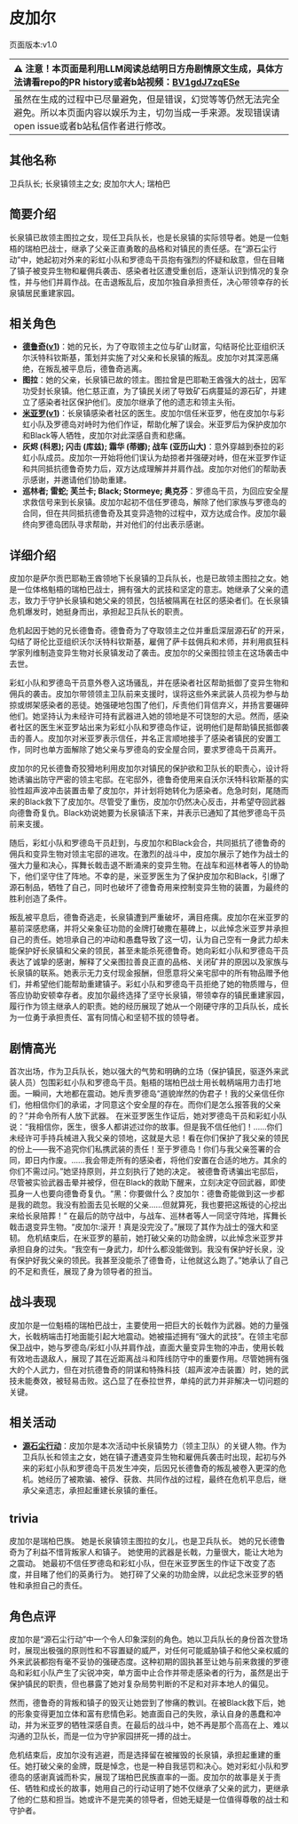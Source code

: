# 皮加尔
页面版本:v1.0
 

| :warning: 注意！本页面是利用LLM阅读总结明日方舟剧情原文生成，具体方法请看repo的PR history或者b站视频：[BV1gdJ7zqESe](https://www.bilibili.com/video/BV1gdJ7zqESe/)         |
|:----------------------------|
| 虽然在生成的过程中已尽量避免，但是错误，幻觉等等仍然无法完全避免。所以本页面内容以娱乐为主，切勿当成一手来源。发现错误请open issue或者b站私信作者进行修改。|



## 其他名称
卫兵队长; 长泉镇领主之女; 皮加尔大人; 瑞柏巴
## 简要介绍
长泉镇已故领主图拉之女，现任卫兵队长，也是长泉镇的实际领导者。她是一位魁梧的瑞柏巴战士，继承了父亲正直勇敢的品格和对镇民的责任感。在“源石尘行动”中，她起初对外来的彩虹小队和罗德岛干员抱有强烈的怀疑和敌意，但在目睹了镇子被变异生物和雇佣兵袭击、感染者社区遭受重创后，逐渐认识到情况的复杂性，并与他们并肩作战。在击退叛乱后，皮加尔独自承担责任，决心带领幸存的长泉镇居民重建家园。
## 相关角色
-   **[德鲁奇](../char_v3/extended_char_de_lu_qi.md)([v1](extended_char_de_lu_qi.md))**：她的兄长，为了夺取领主之位与矿山财富，勾结哥伦比亚组织沃尔沃特科钦斯基，策划并实施了对父亲和长泉镇的叛乱。皮加尔对其深恶痛绝，在叛乱被平息后，德鲁奇逃离。
-   **图拉**：她的父亲，长泉镇已故的领主。图拉曾是巴耶勒王酋强大的战士，因军功受封长泉镇。他仁慈正直，为了镇民关闭了导致矿石病蔓延的源石矿，并建立了感染者社区保护他们。皮加尔继承了他的遗志和领主头衔。
-   **[米亚罗](../char_v3/extended_char_mi_ya_luo.md)([v1](extended_char_mi_ya_luo.md))**：长泉镇感染者社区的医生。皮加尔信任米亚罗，他在皮加尔与彩虹小队及罗德岛对峙时为他们作证，帮助化解了误会。米亚罗后为保护皮加尔和Black等人牺牲，皮加尔对此深感自责和悲痛。
-   **灰烬 (科恩); 闪击 (库兹); 霜华 (蒂娜); 战车 (亚历山大)**：意外穿越到泰拉的彩虹小队成员。皮加尔一开始将他们误认为劫掠者并强硬对峙，但在米亚罗作证和共同抵抗德鲁奇势力后，双方达成理解并并肩作战。皮加尔对他们的帮助表示感谢，并邀请他们协助重建。
-   **巡林者; 雷蛇; 芙兰卡; Black; Stormeye; 奥克芬**：罗德岛干员，为回应安全屋求救信号来到长泉镇。皮加尔起初不信任罗德岛，解除了他们家族与罗德岛的合同，但在共同抵抗德鲁奇及其变异造物的过程中，双方达成合作。皮加尔最终向罗德岛团队寻求帮助，并对他们的付出表示感谢。
## 详细介绍
皮加尔是萨尔贡巴耶勒王酋领地下长泉镇的卫兵队长，也是已故领主图拉之女。她是一位体格魁梧的瑞柏巴战士，拥有强大的武技和坚定的意志。她继承了父亲的遗志，致力于守护长泉镇和她父亲的领民，包括被隔离在社区的感染者们。在长泉镇危机爆发时，她挺身而出，承担起卫兵队长的职责。

危机起因于她的兄长德鲁奇。德鲁奇为了夺取领主之位并重启深层源石矿的开采，勾结了哥伦比亚组织沃尔沃特科钦斯基，雇佣了萨卡兹佣兵和术师，并利用疯狂科学家列维制造变异生物对长泉镇发动了袭击。皮加尔的父亲图拉领主在这场袭击中去世。

彩虹小队和罗德岛干员意外卷入这场骚乱，并在感染者社区帮助抵御了变异生物和佣兵的袭击。皮加尔带领领主卫队前来支援时，误将这些外来武装人员视为参与劫掠或绑架感染者的恶徒。她强硬地包围了他们，斥责他们背信弃义，并扬言要碾碎他们。她坚持认为未经许可持有武器进入她的领地是不可饶恕的大忌。然而，感染者社区的医生米亚罗站出来为彩虹小队和罗德岛作证，说明他们是帮助镇民抵御袭击的善人。皮加尔对米亚罗表示信任，并名正言顺地接手了感染者镇民的安置工作，同时也单方面解除了她父亲与罗德岛的安全屋合同，要求罗德岛干员离开。

皮加尔的兄长德鲁奇狡猾地利用皮加尔对镇民的保护欲和卫队长的职责心，设计将她诱骗出防守严密的领主宅邸。在宅邸外，德鲁奇使用来自沃尔沃特科钦斯基的实验性超声波冲击装置击晕了皮加尔，并计划将她转化为感染者。危急时刻，尾随而来的Black救下了皮加尔。尽管受了重伤，皮加尔仍然决心反击，并希望夺回武器向德鲁奇复仇。Black劝说她要为长泉镇活下来，并表示已通知了其他罗德岛干员前来支援。

随后，彩虹小队和罗德岛干员赶到，与皮加尔和Black会合，共同抵抗了德鲁奇的佣兵和变异生物对领主宅邸的进攻。在激烈的战斗中，皮加尔展示了她作为战士的强大力量和决心，挥舞长戟击退不断涌来的变异生物。在战车和巡林者等人的协助下，他们坚守住了阵地。不幸的是，米亚罗医生为了保护皮加尔和Black，引爆了源石制品，牺牲了自己，同时也破坏了德鲁奇用来控制变异生物的装置，为最终的胜利创造了条件。

叛乱被平息后，德鲁奇逃走，长泉镇遭到严重破坏，满目疮痍。皮加尔在米亚罗的墓前深感悲痛，并将父亲象征功勋的金牌打破撒在墓碑上，以此悼念米亚罗并承担自己的责任。她坦承自己的冲动和愚蠢导致了这一切，认为自己空有一身武力却未能保护好长泉镇和父亲的领民，甚至未能杀死德鲁奇。她向彩虹小队和罗德岛干员表达了诚挚的感谢，解释了父亲图拉善良正直的品格、关闭矿井的原因以及家族与长泉镇的联系。她表示无力支付现金报酬，但愿意将父亲宅邸中的所有物品赠予他们，并希望他们能帮助重建镇子。彩虹小队和罗德岛干员拒绝了她的物质赠与，但答应协助安顿幸存者。皮加尔最终选择了坚守长泉镇，带领幸存的镇民重建家园，履行作为领主继承人的职责。她的经历展现了她从一个刚硬守序的卫兵队长，成长为一位勇于承担责任、富有同情心和坚韧不拔的领导者。
## 剧情高光
首次出场，作为卫兵队长，她以强大的气势和明确的立场（保护镇民，驱逐外来武装人员）包围彩虹小队和罗德岛干员。魁梧的瑞柏巴战士用长戟柄端用力击打地面。一瞬间，大地都在震动。她斥责罗德岛“道貌岸然的伪君子！我的父亲信任你们，他相信你们的承诺，才同意这个安全屋的存在。而你们是怎么报答我的父亲的？”并命令所有人放下武器。
在米亚罗医生作证后，她对罗德岛干员和彩虹小队说：“我相信你，医生，很多人都讲述过你的故事。但是我不信任他们！......你们未经许可手持兵械进入我父亲的领地，这就是大忌！看在你们保护了我父亲的领民的份上——我不追究你们私携武装的责任！至于罗德岛！你们与我父亲签署的合同，即日内作废。......我会带走所有的感染者，将他们安置在合适的地方。其余的你们不需过问。”她坚持原则，并立刻执行了她的决定。
被德鲁奇诱骗出宅邸后，尽管被实验武器击晕并被俘，但在Black的救助下醒来，立刻决定夺回武器，即使孤身一人也要向德鲁奇复仇。“黑：你要做什么？皮加尔：德鲁奇能做到这一步都是我的疏忽。我没有脸面去见长眠的父亲......但就算死，我也要把这叛徒的心挖出来给长泉陪葬！”
在最后的防守战中，与战车、巡林者等人一同坚守阵地，挥舞长戟击退变异生物。“皮加尔:滚开！真是没完没了。”展现了其作为战士的强大和坚韧。
危机结束后，在米亚罗的墓前，她打破父亲的功勋金牌，以此悼念米亚罗并承担自身的过失。“我空有一身武力，却什么都没能做到。我没有保护好长泉，没有保护好我父亲的领民。我甚至没能杀了德鲁奇，让他就这么跑了。”她承认了自己的不足和责任，展现了身为领导者的担当。
## 战斗表现
皮加尔是一位魁梧的瑞柏巴战士，主要使用一把巨大的长戟作为武器。她的力量强大，长戟柄端击打地面能引起大地震动。她被描述拥有“强大的武技”。在领主宅邸保卫战中，她与罗德岛/彩虹小队并肩作战，直面大量变异生物的冲击，使用长戟有效地击退敌人，展现了其在近距离战斗和阵线防守中的重要作用。尽管她拥有强大的个人武力，但在对抗德鲁奇的阴谋和特殊科技（超声波冲击装置）时，她的武技未能奏效，被轻易击败。这凸显了在泰拉世界，单纯的武力并非解决一切问题的关键。
## 相关活动
-   **[源石尘行动](../stories/act17d0.md)**：皮加尔是本次活动中长泉镇势力（领主卫队）的关键人物。作为卫兵队长和领主之女，她在镇子遭遇变异生物和雇佣兵袭击时出现，起初与外来的彩虹小队和罗德岛干员发生冲突，后因兄长德鲁奇的叛乱被卷入更深的危机。她经历了被欺骗、被俘、获救、共同作战的过程，最终在危机平息后，继承父亲遗志，承担起重建长泉镇的重任。
## trivia
皮加尔是瑞柏巴族。
她是长泉镇领主图拉的女儿，也是卫兵队长。
她的兄长德鲁奇为了利益不惜背叛家人和镇子。
她使用的武器是长戟，力量很大，能让大地为之震动。
她最初不信任罗德岛和彩虹小队，但在米亚罗医生的作证下改变了态度，并目睹了他们的英勇行为。
她打碎了父亲的功勋金牌，以此纪念米亚罗的牺牲和承担自己的责任。
## 角色点评
皮加尔是“源石尘行动”中一个令人印象深刻的角色。她以卫兵队长的身份首次登场时，展现出极强的原则性和不容置疑的威严，对任何可能威胁镇子和他父亲权威的外来武装都抱有毫不妥协的强硬态度。这种初期的固执甚至让她与前来救援的罗德岛和彩虹小队产生了尖锐冲突，单方面中止合作并带走感染者的行为，虽然是出于保护镇民的职责，但也暴露了她对复杂局势判断的不足和对非本地人的偏见。

然而，德鲁奇的背叛和镇子的毁灭让她尝到了惨痛的教训。在被Black救下后，她的形象变得更加立体和富有悲情色彩。她直面自己的失败，承认自身的愚蠢和冲动，并为米亚罗的牺牲深感自责。在最后的战斗中，她不再是那个高高在上、难以沟通的卫队长，而是一位为守护家园拼死一搏的战士。

危机结束后，皮加尔没有逃避，而是选择留在被摧毁的长泉镇，承担起重建的重任。她打破父亲的金牌，既是悼念，也是一种自我惩罚和决心。她对彩虹小队和罗德岛的感谢真诚而朴实，展现了瑞柏巴民族直率的一面。皮加尔的故事是关于责任、牺牲和成长的故事，她用自己的行动证明了她不仅继承了父亲的武力，更继承了他的仁慈和担当。她或许不是完美的领导者，但她无疑是一位值得尊敬的战士和守护者。